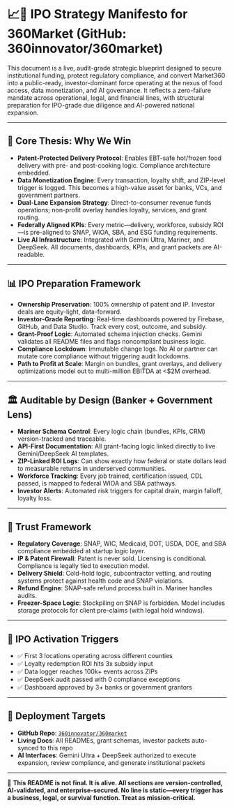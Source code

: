 # 📈📘 IPO Strategy Manifesto for 360Market (GitHub: 360innovator/360market)

This document is a live, audit-grade strategic blueprint designed to secure institutional funding, protect regulatory compliance, and convert Market360 into a public-ready, investor-dominant force operating at the nexus of food access, data monetization, and AI governance. It reflects a zero-failure mandate across operational, legal, and financial lines, with structural preparation for IPO-grade due diligence and AI-powered national expansion.

---

## 🧠 Core Thesis: Why We Win

* **Patent-Protected Delivery Protocol**: Enables EBT-safe hot/frozen food delivery with pre- and post-cooking logic. Compliance architecture embedded.
* **Data Monetization Engine**: Every transaction, loyalty shift, and ZIP-level trigger is logged. This becomes a high-value asset for banks, VCs, and government partners.
* **Dual-Lane Expansion Strategy**: Direct-to-consumer revenue funds operations; non-profit overlay handles loyalty, services, and grant routing.
* **Federally Aligned KPIs**: Every metric—delivery, workforce, subsidy ROI—is pre-aligned to SNAP, WIOA, SBA, and ESG funding requirements.
* **Live AI Infrastructure**: Integrated with Gemini Ultra, Mariner, and DeepSeek. All documents, dashboards, KPIs, and grant packets are AI-readable.

---

## 📊 IPO Preparation Framework

* **Ownership Preservation**: 100% ownership of patent and IP. Investor deals are equity-light, data-forward.
* **Investor-Grade Reporting**: Real-time dashboards powered by Firebase, GitHub, and Data Studio. Track every cost, outcome, and subsidy.
* **Grant-Proof Logic**: Automated schema injection checks. Gemini validates all README files and flags noncompliant business logic.
* **Compliance Lockdown**: Immutable change logs. No AI or partner can mutate core compliance without triggering audit lockdowns.
* **Path to Profit at Scale**: Margin on bundles, grant overlays, and delivery optimizations model out to multi-million EBITDA at <\$2M overhead.

---

## 🏛️ Auditable by Design (Banker + Government Lens)

* **Mariner Schema Control**: Every logic chain (bundles, KPIs, CRM) version-tracked and traceable.
* **API-First Documentation**: All grant-facing logic linked directly to live Gemini/DeepSeek AI templates.
* **ZIP-Linked ROI Logs**: Can show exactly how federal or state dollars lead to measurable returns in underserved communities.
* **Workforce Tracking**: Every job trained, certification issued, CDL passed, is mapped to federal WIOA and SBA pathways.
* **Investor Alerts**: Automated risk triggers for capital drain, margin falloff, loyalty loss.

---

## 🔐 Trust Framework

* **Regulatory Coverage**: SNAP, WIC, Medicaid, DOT, USDA, DOE, and SBA compliance embedded at startup logic layer.
* **IP & Patent Firewall**: Patent is never sold. Licensing is conditional. Compliance is legally tied to execution model.
* **Delivery Shield**: Cold-hold logic, subcontractor vetting, and routing systems protect against health code and SNAP violations.
* **Refund Engine**: SNAP-safe refund process built in. Mariner handles audits.
* **Freezer-Space Logic**: Stockpiling on SNAP is forbidden. Model includes storage protocols for client pre-claims (with legal hold windows).

---

## 🚀 IPO Activation Triggers

* ✅ First 3 locations operating across different counties
* ✅ Loyalty redemption ROI hits 3x subsidy input
* ✅ Data logger reaches 100k+ events across ZIPs
* ✅ DeepSeek audit passed with 0 compliance exceptions
* ✅ Dashboard approved by 3+ banks or government grantors

---

## 💼 Deployment Targets

* **GitHub Repo**: [`360innovator/360market`](https://github.com/360innovator/360market)
* **Living Docs**: All READMEs, grant schemas, investor packets auto-synced to this repo
* **AI Interfaces**: Gemini Ultra + DeepSeek authorized to execute expansion, review compliance, and generate institutional packets

---

📢 **This README is not final. It is alive. All sections are version-controlled, AI-validated, and enterprise-secured. No line is static—every trigger has a business, legal, or survival function. Treat as mission-critical.**
